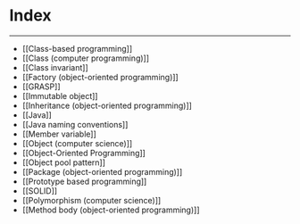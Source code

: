 # Index
---
- [[Class-based programming]]
- [[Class (computer programming)]]
- [[Class invariant]]
- [[Factory (object-oriented programming)]]
- [[GRASP]] 
- [[Immutable object]]
- [[Inheritance (object-oriented programming)]]
- [[Java]]
- [[Java naming conventions]]
- [[Member variable]]
- [[Object (computer science)]]
- [[Object-Oriented Programming]]
- [[Object pool pattern]]
- [[Package (object-oriented programming)]]
- [[Prototype based programming]]
- [[SOLID]]
- [[Polymorphism (computer science)]]
- [[Method body (object-oriented programming)]]
